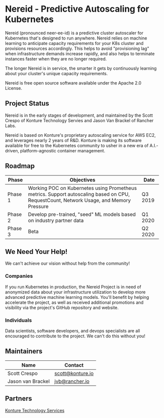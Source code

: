 # Nereid - Predictive Autoscaling for Kubernetes
Nereid (pronounced  neer-ee-id) is a predictive cluster autoscaler for Kubernetes that's designed to run anywhere.
Nereid relies on machine learning to anticipate capacity requirements for your K8s cluster and provisions resources
accordingly. This helps to avoid "provisioning lag" when infrastructure demands increase rapidly, and also helps to terminate
instances faster when they are no longer required.

The longer Nereid is in service, the smarter it gets by continuously learning about your cluster's unique capacity
requirements.

Nereid is free open source software available under the Apache 2.0 License.

## Project Status
Nereid is in the early stages of development, and maintained by the Scott Crespo of Konture Technology Servies and
Jason Van Brackel of Rancher Labs.

Nereid is based on Konture's proprietary autoscaling service for AWS EC2, and leverages nearly 2 years of R&D. Konture is
making its software available for free to the Kubernetes community to usher in a new era of A.I.-driven, platform-agnostic
container management.

## Roadmap

| Phase | Objectives | Date |
| --- | --- | --- |
| Phase 1 | Working POC on Kubernetes using Prometheus metrics. Support autoscaling based on CPU, RequestCount, Network Usage, and Memory Pressure | Q3 2019 |
| Phase 2 | Develop pre-trained, "seed" ML models based on industry partner data | Q1 2020 |
| Phase 3 | Beta | Q2 2020 |

## We Need Your Help!
We can't achieve our vision without help from the community!

### Companies
If you run Kubernetes in production, the Nereid Project is in need of anonymized data about your infrastructure utilization to
develop more advanced predictive machine learning models. You'll benefit by helping accelerate the project, as well as
received additional promotions and visibility via the project's GitHub repository and website.

### Individuals
Data scientists, software developers, and devops specialists are all encouraged to contribute to the project. We can't do this
without you!

## Maintainers

| Name | Contact |
| --- | --- |
| Scott Crespo | scott@konture.io |
| Jason van Brackel | jvb@rancher.io |


## Partners

[Konture Technology Services](https://konture.io)
